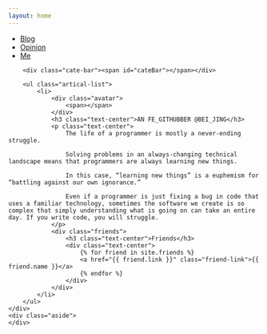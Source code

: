```yaml
---
layout: home
---
```


<div class="index-content project">
    <div class="section">
        <ul class="artical-cate">
            <li><a href="/"><span>Blog</span></a></li>
            <li><a href="/opinion"><span>Opinion</span></a></li>
            <li class="on"><a href="/whoami"><span>Me</span></a></li>
        </ul>

        <div class="cate-bar"><span id="cateBar"></span></div>

        <ul class="artical-list">
            <li>
                <div class="avatar">
                    <span></span>
                </div>
                <h3 class="text-center">AN FE_GITHUBBER @BEI_JING</h3>
                <p class="text-center">
                    The life of a programmer is mostly a never-ending struggle.

                    Solving problems in an always-changing technical landscape means that programmers are always learning new things.

                    In this case, “learning new things” is a euphemism for “battling against our own ignorance.”

                    Even if a programmer is just fixing a bug in code that uses a familiar technology, sometimes the software we create is so complex that simply understanding what is going on can take an entire day. If you write code, you will struggle.
                </p>
                <div class="friends">
                    <h3 class="text-center">Friends</h3>
                    <div class="text-center">
                        {% for friend in site.friends %}
                        <a href="{{ friend.link }}" class="friend-link">{{ friend.name }}</a>
                        {% endfor %}
                    </div>
                </div>
            </li>
        </ul>
    </div>
    <div class="aside">
    </div>
</div>
